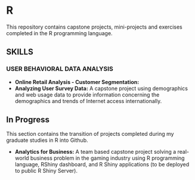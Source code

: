 # R #
This repository contains capstone projects, mini-projects and exercises completed in the R programming language.

## SKILLS

### USER BEHAVIORAL DATA ANALYSIS
* **Online Retail Analysis - Customer Segmentation:** 
* **Analyzing User Survey Data:** A capstone project using demographics and web usage data to provide information concerning the demographics and trends of Internet access internationally.

## In Progress ##
This section contains the transition of projects completed during my graduate studies in R into Github.

* **Analytics for Business:** A team based capstone project solving a real-world business problem in the gaming industry using R programming language, RShiny dashboard, and R Shiny applications (to be deployed to public R Shiny Server).
